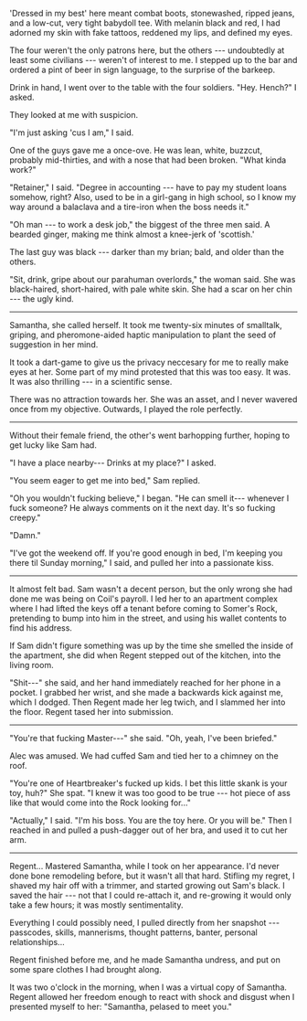 'Dressed in my best' here meant combat boots, stonewashed, ripped jeans, and a low-cut, very tight
babydoll tee. With melanin black and red, I had adorned my skin with fake tattoos,
reddened my lips, and defined my eyes.

The four weren't the only patrons here, but the others --- undoubtedly at least some civilians ---
weren't of interest to me. I stepped up to the bar and ordered a pint of beer in sign language,
to the surprise of the barkeep.

Drink in hand, I went over to the table with the four soldiers. "Hey. Hench?" I asked.

They looked at me with suspicion.

"I'm just asking 'cus I am," I said.

One of the guys gave me a once-ove. He was lean, white, buzzcut, probably mid-thirties, and
with a nose that had been broken. "What kinda work?"

"Retainer," I said. "Degree in accounting --- have to pay my student loans somehow, right?
Also, used to be in a girl-gang in high school, so I know my way around a balaclava and a tire-iron
when the boss needs it."

"Oh man --- to work a desk job," the biggest of the three men said. A bearded ginger, making me
think almost a knee-jerk of 'scottish.'

The last guy was black --- darker than my brian; bald, and older than the others.

"Sit, drink, gripe about our parahuman overlords," the woman said. She was black-haired, short-haired,
with pale white skin. She had a scar on her chin --- the ugly kind.

----

Samantha, she called herself. It took me twenty-six minutes of smalltalk, griping,
and pheromone-aided haptic manipulation to plant the seed of suggestion in her mind.

It took a dart-game to give us the privacy neccesary for me to really make eyes at her.
Some part of my mind protested that this was too easy. It was. It was also thrilling --- in
a scientific sense.

There was no attraction towards her. She was an asset, and I never wavered once from my
objective. Outwards, I played the role perfectly.

----

Without their female friend, the other's went barhopping further, hoping to get lucky
like Sam had.

"I have a place nearby--- Drinks at my place?" I asked.

"You seem eager to get me into bed," Sam replied.

"Oh you wouldn't fucking believe," I began. "He can smell it--- whenever I fuck someone? He always
comments on it the next day. It's so fucking creepy."

"Damn."

"I've got the weekend off. If you're good enough in bed, I'm keeping you there til Sunday morning,"
I said, and pulled her into a passionate kiss.

----

It almost felt bad. Sam wasn't a decent person, but the only wrong she had done me was being on
Coil's payroll. I led her to an apartment complex where I had lifted the keys off a tenant before
coming to Somer's Rock, pretending to bump into him in the street, and using his wallet contents to
find his address.

If Sam didn't figure something was up by the time she smelled the inside of the apartment, she did when
Regent stepped out of the kitchen, into the living room.

"Shit---" she said, and her hand immediately reached for her phone in a pocket. I grabbed her wrist,
and she made a backwards kick against me, which I dodged. Then Regent made her leg twich, and I slammed
her into the floor. Regent tased her into submission.

----

"You're that fucking Master---" she said. "Oh, yeah, I've been briefed."

Alec was amused. We had cuffed Sam and tied her to a chimney on the roof.

"You're one of Heartbreaker's fucked up kids. I bet this little skank is your toy, huh?"
She spat. "I knew it was too good to be true --- hot piece of ass like that would come into
the Rock looking for..."

"Actually," I said. "I'm his boss. You are the toy here. Or you will be." Then I reached in and 
pulled a push-dagger out of her bra, and used it to cut her arm.

----

Regent... Mastered Samantha, while I took on her appearance. I'd never done bone remodeling
before, but it wasn't all that hard. Stifling my regret, I shaved my hair off with a trimmer,
and started growing out Sam's black. I saved the hair --- not that I could re-attach it, and
re-growing it would only take a few hours; it was mostly sentimentality.

Everything I could possibly need, I pulled directly from her snapshot --- passcodes, skills,
mannerisms, thought patterns, banter, personal relationships...

Regent finished before me, and he made Samantha undress, and put on some spare clothes I
had brought along.

It was two o'clock in the morning, when I was a virtual copy of Samantha. Regent allowed
her freedom enough to react with shock and disgust when I presented myself to her: "Samantha,
pelased to meet you."
